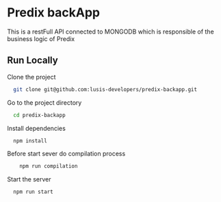 
# Predix backApp

This is a restFull API connected to MONGODB which is responsible of the business logic of Predix




## Run Locally

Clone the project

```bash
  git clone git@github.com:lusis-developers/predix-backapp.git
```

Go to the project directory

```bash
  cd predix-backapp
```

Install dependencies

```bash
  npm install
```

Before start sever do compilation process

```bash
    npm run compilation
```

Start the server

```bash
  npm run start
```

